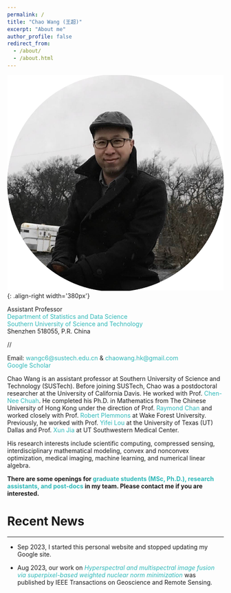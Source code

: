 ```yaml
---
permalink: /
title: "Chao Wang (王超)"
excerpt: "About me"
author_profile: false
redirect_from: 
  - /about/
  - /about.html
---
```


![profile](/images/profile.png){: .align-right width='380px'}

<div>
Assistant Professor
<br>
 <a href="https://stat-ds.sustech.edu.cn/" style="color:#2eb8b8;text-decoration:none;"> Department of Statistics and Data Science  </a> 
<br>
<a href="https://sustech.edu.cn/en/" style="color:#2eb8b8;text-decoration:none;"> Southern University of Science and Technology  </a>  
<br>
Shenzhen 518055, P.R. China
</div>

//


<div>
<i class="fas fa-envelope"></i> Email: <a href="mailto:wangc6@sustech.edu.cn" style="color:#2eb8b8;text-decoration:none;"> wangc6@sustech.edu.cn </a>  & 
<a href="mailto:chaowang.hk@gmail.com" style="color:#2eb8b8;text-decoration:none;"> chaowang.hk@gmail.com </a>
<br>
<i class="ai ai-google-scholar-square"></i> <a href="https://scholar.google.com/citations?user=PBchRWYAAAAJ&hl=en" style="color:#2eb8b8;text-decoration:none;"> Google Scholar </a>
 </div>






Chao Wang is an assistant professor at Southern University of Science and Technology (SUSTech). Before joining SUSTech, Chao was a postdoctoral researcher at the University of California Davis. He worked with Prof. <a href="https://www.ece.ucdavis.edu/~chuah/rubinet/" style="color:#2eb8b8;text-decoration:none;"> Chen-Nee Chuah</a>. He completed his Ph.D. in Mathematics from The Chinese University of Hong Kong under the direction of Prof. <a href="https://scholars.cityu.edu.hk/en/persons/hon-fu-raymond-chan(98f1cf10-a01a-4642-8470-c48b0e977687).html" style="color:#2eb8b8;text-decoration:none;"> Raymond Chan</a>  and worked closely with Prof. <a href="https://faculty.sites.wfu.edu/plemmons/" style="color:#2eb8b8;text-decoration:none;"> Robert Plemmons </a>  at Wake Forest University. Previously, he worked with Prof. <a href="https://sites.google.com/site/louyifei/" style="color:#2eb8b8;text-decoration:none;"> Yifei Lou </a>  at the University of Texas (UT) Dallas and Prof. <a href="https://www.hopkinsmedicine.org/profiles/details/xun-jia" style="color:#2eb8b8;text-decoration:none;"> Xun Jia </a> at UT Southwestern Medical Center.


His research interests include scientific computing, compressed sensing, interdisciplinary mathematical modeling, convex and nonconvex optimization, medical imaging, machine learning, and numerical linear algebra.

**There are some openings for <font color="#2eb8b8"> graduate students (MSc, Ph.D.), research assistants, and post-docs </font> in my team. Please contact me if you are interested.**

# Recent News
---
- Sep 2023, I started this personal website and stopped updating my Google site.
  
- Aug 2023, our work on <a href="https://ieeexplore.ieee.org/abstract/document/10231145/" style="color:#2eb8b8;text-decoration:none;"> _Hyperspectral and multispectral image fusion via superpixel-based weighted nuclear norm minimization_  </a> was published by IEEE Transactions on Geoscience and Remote Sensing.



&nbsp;

&nbsp;

&nbsp;
